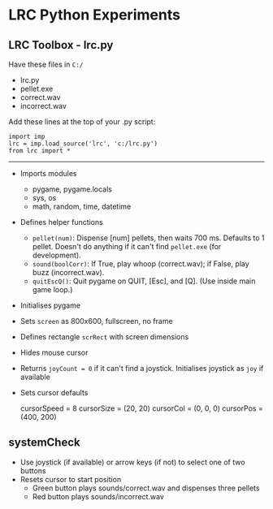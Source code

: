 # LRC Python Experiments

## LRC Toolbox - lrc.py

Have these files in `C:/`
- lrc.py
- pellet.exe
- correct.wav
- incorrect.wav

Add these lines at the top of your .py script:

	import imp
	lrc = imp.load_source('lrc', 'c:/lrc.py')
	from lrc import *

* * *

- Imports modules
  + pygame, pygame.locals
  + sys, os
  + math, random, time, datetime
- Defines helper functions
  + `pellet(num)`: Dispense [num] pellets, then waits 700 ms. Defaults to 1 pellet. Doesn't do anything if it can't find `pellet.exe` (for development).
  + `sound(boolCorr)`: If True, play whoop (correct.wav); if False, play buzz (incorrect.wav).
  + `quitEscQ()`: Quit pygame on QUIT, [Esc], and [Q]. (Use inside main game loop.)
- Initialises pygame
- Sets `screen` as 800x600, fullscreen, no frame
- Defines rectangle `scrRect` with screen dimensions
- Hides mouse cursor
- Returns `joyCount = 0` if it can't find a joystick. Initialises joystick as `joy` if available
- Sets cursor defaults

    cursorSpeed = 8
    cursorSize = (20, 20)
    cursorCol = (0, 0, 0)
    cursorPos = (400, 200)

## systemCheck

- Use joystick (if available) or arrow keys (if not) to select one of two buttons
- Resets cursor to start position
  + Green button plays sounds/correct.wav and dispenses three pellets
  + Red button plays sounds/incorrect.wav
